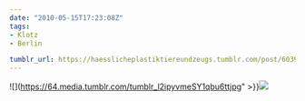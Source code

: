 ```yaml
---
date: "2010-05-15T17:23:08Z"
tags:
- Klotz
- Berlin

tumblr_url: https://haesslicheplastiktiereundzeugs.tumblr.com/post/603926547
---
```

![](https://64.media.tumblr.com/tumblr_l2ipyvmeSY1qbu6ttjpg" >}}![](https://64.media.tumblr.com/tumblr_l2ipz9CZNF1qbu6tt.jpg)

